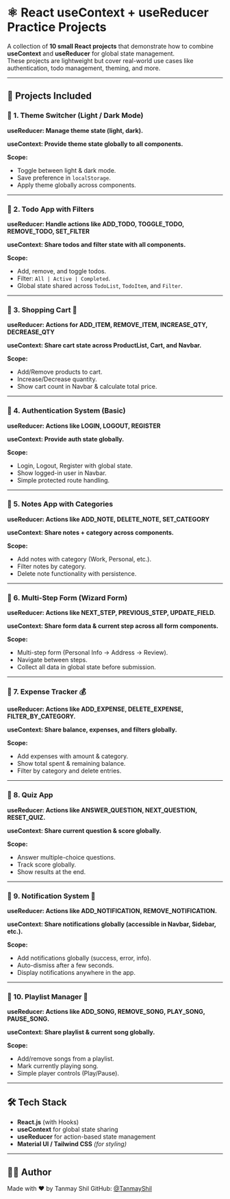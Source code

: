 # ⚛️ React useContext + useReducer Practice Projects  

A collection of **10 small React projects** that demonstrate how to combine **useContext** and **useReducer** for global state management.  
These projects are lightweight but cover real-world use cases like authentication, todo management, theming, and more.  

---

## 📂 Projects Included  

### 🔹 1. Theme Switcher (Light / Dark Mode) 
**useReducer: Manage theme state (light, dark).**

**useContext: Provide theme state globally to all components.**

**Scope:**
 - Toggle between light & dark mode.  
 - Save preference in `localStorage`.  
 - Apply theme globally across components.  

---

### 🔹 2. Todo App with Filters  
**useReducer: Handle actions like ADD_TODO, TOGGLE_TODO, REMOVE_TODO, SET_FILTER**

**useContext: Share todos and filter state with all components.**

**Scope:**
 - Add, remove, and toggle todos.  
 - Filter: `All | Active | Completed`.  
 - Global state shared across `TodoList`, `TodoItem`, and `Filter`.  

---

### 🔹 3. Shopping Cart 🛒  
**useReducer: Actions for ADD_ITEM, REMOVE_ITEM, INCREASE_QTY, DECREASE_QTY**

**useContext: Share cart state across ProductList, Cart, and Navbar.**

**Scope:**
 - Add/Remove products to cart.  
 - Increase/Decrease quantity.  
 - Show cart count in Navbar & calculate total price.  

---

### 🔹 4. Authentication System (Basic)
**useReducer: Actions like LOGIN, LOGOUT, REGISTER**

**useContext: Provide auth state globally.**

**Scope:**
 - Login, Logout, Register with global state.  
 - Show logged-in user in Navbar.  
 - Simple protected route handling.  

---

### 🔹 5. Notes App with Categories  
**useReducer: Actions like ADD_NOTE, DELETE_NOTE, SET_CATEGORY**

**useContext: Share notes + category across components.**

**Scope:**
 - Add notes with category (Work, Personal, etc.).  
 - Filter notes by category.  
 - Delete note functionality with persistence.  

---

### 🔹 6. Multi-Step Form (Wizard Form)  
**useReducer: Actions like NEXT_STEP, PREVIOUS_STEP, UPDATE_FIELD.**

**useContext: Share form data & current step across all form components.**

**Scope:**
 - Multi-step form (Personal Info → Address → Review).  
 - Navigate between steps.  
 - Collect all data in global state before submission.  

---

### 🔹 7. Expense Tracker 💰  
**useReducer: Actions like ADD_EXPENSE, DELETE_EXPENSE, FILTER_BY_CATEGORY.**

**useContext: Share balance, expenses, and filters globally.**

**Scope:**
- Add expenses with amount & category.  
- Show total spent & remaining balance.  
- Filter by category and delete entries.  

---

### 🔹 8. Quiz App  
**useReducer: Actions like ANSWER_QUESTION, NEXT_QUESTION, RESET_QUIZ.**

**useContext: Share current question & score globally.**

**Scope:**
- Answer multiple-choice questions.  
- Track score globally.  
- Show results at the end.  

---

### 🔹 9. Notification System 🔔  
**useReducer: Actions like ADD_NOTIFICATION, REMOVE_NOTIFICATION.**

**useContext: Share notifications globally (accessible in Navbar, Sidebar, etc.).**

**Scope:**
- Add notifications globally (success, error, info).  
- Auto-dismiss after a few seconds.  
- Display notifications anywhere in the app.  

---

### 🔹 10. Playlist Manager 🎵 
**useReducer: Actions like ADD_SONG, REMOVE_SONG, PLAY_SONG, PAUSE_SONG.**

**useContext: Share playlist & current song globally.**

**Scope:**
- Add/remove songs from a playlist.  
- Mark currently playing song.  
- Simple player controls (Play/Pause).  

---

## 🛠️ Tech Stack  
- **React.js** (with Hooks)  
- **useContext** for global state sharing  
- **useReducer** for action-based state management  
- **Material UI / Tailwind CSS** *(for styling)*  

---


## 🙋‍♂️ Author

Made with ❤️ by Tanmay Shil
GitHub: [@TanmayShil](https://github.com/TanmayShil)

